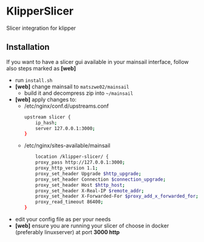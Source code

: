 # KlipperSlicer
Slicer integration for klipper


## Installation

If you want to have a slicer gui available in your mainsail interface, follow also steps marked as **[web]**

- run `install.sh`
- **[web]** change mainsail to `matszwe02/mainsail`
  - build it and decompress zip into `~/mainsail`
- **[web]** apply changes to:
  - /etc/nginx/conf.d/upstreams.conf
    ```sh
    upstream slicer {
        ip_hash;
        server 127.0.0.1:3000;
    }
    ```
  - /etc/nginx/sites-available/mainsail
    ```sh
        location /klipper-slicer/ {
        proxy_pass http://127.0.0.1:3000;
        proxy_http_version 1.1;
        proxy_set_header Upgrade $http_upgrade;
        proxy_set_header Connection $connection_upgrade;
        proxy_set_header Host $http_host;
        proxy_set_header X-Real-IP $remote_addr;
        proxy_set_header X-Forwarded-For $proxy_add_x_forwarded_for;
        proxy_read_timeout 86400;
    }
    ```
- edit your config file as per your needs
- **[web]** ensure you are running your slicer of choose in docker (preferably linuxserver) at port **3000 http**